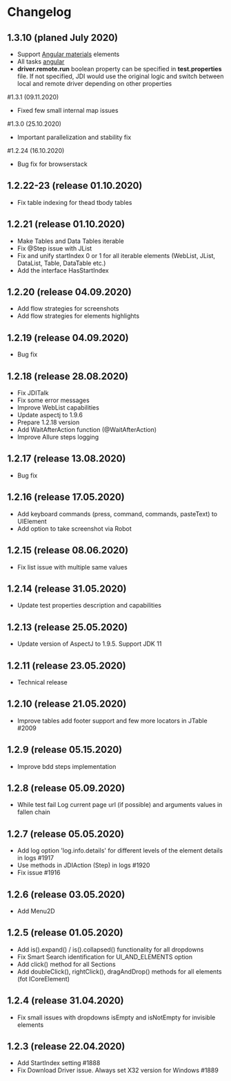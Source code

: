 # Changelog

## 1.3.10 (planed July 2020)
* Support [Angular materials](https://material.angular.io/components/categories) elements
* All tasks [angular](https://github.com/jdi-testing/jdi-light/issues?q=is%3Aissue+label%3AAngular+)
* **driver.remote.run** boolean property can be specified in **test.properties** file. If not specified, JDI would use the original logic and switch between local and remote driver depending on other properties

#1.3.1 (09.11.2020)
* Fixed few small internal map issues

#1.3.0 (25.10.2020)
* Important parallelization and stability fix

#1.2.24 (16.10.2020)
* Bug fix for browserstack

## 1.2.22-23 (release 01.10.2020)
* Fix table indexing for thead tbody tables

## 1.2.21 (release 01.10.2020)
* Make Tables and Data Tables iterable
* Fix @Step issue with JList
* Fix and unify startIndex 0 or 1 for all iterable elements (WebList, JList, DataList, Table, DataTable etc.)
* Add the interface HasStartIndex

## 1.2.20 (release 04.09.2020)
* Add flow strategies for screenshots
* Add flow strategies for elements highlights

## 1.2.19 (release 04.09.2020)
* Bug fix

## 1.2.18 (release 28.08.2020)
* Fix JDITalk
* Fix some error messages
* Improve WebList capabilities
* Update aspectj to 1.9.6
* Prepare 1.2.18 version
* Add WaitAfterAction function (@WaitAfterAction)
* Improve Allure steps logging

## 1.2.17 (release 13.08.2020)
* Bug fix

## 1.2.16 (release 17.05.2020)
* Add keyboard commands (press, command, commands, pasteText) to UIElement
* Add option to take screenshot via Robot

## 1.2.15 (release 08.06.2020)
* Fix list issue with multiple same values

## 1.2.14 (release 31.05.2020)
* Update test properties description and capabilities

## 1.2.13 (release 25.05.2020)
* Update version of AspectJ to 1.9.5. Support JDK 11

## 1.2.11 (release 23.05.2020)
* Technical release

## 1.2.10 (release 21.05.2020)
* Improve tables add footer support and few more locators in JTable #2009

## 1.2.9 (release 05.15.2020)
* Improve bdd steps implementation

## 1.2.8 (release 05.09.2020)
* While test fail Log current page url (if possible) and arguments values in fallen chain

## 1.2.7 (release 05.05.2020)
* Add log option 'log.info.details' for different levels of the element details in logs #1917
* Use methods in JDIAction (Step) in logs #1920
* Fix issue #1916

## 1.2.6 (release 03.05.2020)
* Add Menu2D

## 1.2.5 (release 01.05.2020)
* Add is().expand() / is().collapsed() functionality for all dropdowns
* Fix Smart Search identification for UI_AND_ELEMENTS option
* Add click() method for all Sections
* Add doubleClick(), rightClick(), dragAndDrop() methods for all elements (fot ICoreElement)

## 1.2.4 (release 31.04.2020)
* Fix small issues with dropdowns isEmpty and isNotEmpty for invisible elements

## 1.2.3 (release 22.04.2020)
* Add StartIndex setting #1888
* Fix Download Driver issue. Always set X32 version for Windows #1889
